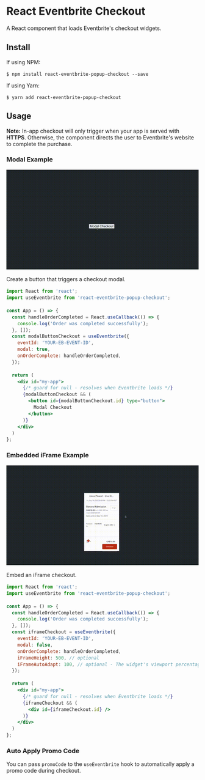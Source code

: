 # React Eventbrite Checkout
A React component that loads Eventbrite's checkout widgets.

## Install
If using NPM:
```
$ npm install react-eventbrite-popup-checkout --save
```

If using Yarn:
```
$ yarn add react-eventbrite-popup-checkout
```

## Usage
**Note:** In-app checkout will only trigger when your app is served with **HTTPS**. Otherwise, the component directs the user to Eventbrite's website to complete the purchase.

### Modal Example
![plot](./images/modal.gif)

Create a button that triggers a checkout modal.

```jsx
import React from 'react';
import useEventbrite from 'react-eventbrite-popup-checkout';

const App = () => {
  const handleOrderCompleted = React.useCallback(() => {
    console.log('Order was completed successfully');
  }, []);
  const modalButtonCheckout = useEventbrite({
    eventId: 'YOUR-EB-EVENT-ID',
    modal: true,
    onOrderComplete: handleOrderCompleted,
  });
  
  return (
    <div id="my-app">
      {/* guard for null - resolves when Eventbrite loads */}
      {modalButtonCheckout && (
        <button id={modalButtonCheckout.id} type="button">
          Modal Checkout
        </button>
      )}
    </div>
  )
};
```

### Embedded iFrame Example
![plot](./images/iframe.gif)

Embed an iFrame checkout.

```jsx
import React from 'react';
import useEventbrite from 'react-eventbrite-popup-checkout';

const App = () => {
  const handleOrderCompleted = React.useCallback(() => {
    console.log('Order was completed successfully');
  }, []);
  const iframeCheckout = useEventbrite({
    eventId: 'YOUR-EB-EVENT-ID',
    modal: false,
    onOrderComplete: handleOrderCompleted,
    iFrameHeight: 500, // optional
    iFrameAutoAdapt: 100, // optional - The widget's viewport percentage (between 75-100)
  });
  
  return (
    <div id="my-app">
      {/* guard for null - resolves when Eventbrite loads */}
      {iframeCheckout && (
        <div id={iframeCheckout.id} />
      )}
    </div>
  )
};
```

### Auto Apply Promo Code
You can pass `promoCode` to the `useEventbrite` hook to automatically apply a promo code during checkout.
